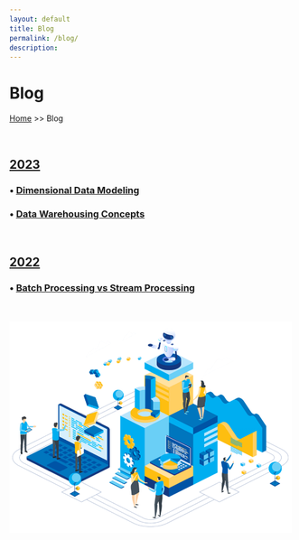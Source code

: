 ```yaml
---
layout: default
title: Blog
permalink: /blog/
description:
---
```

# Blog

[Home](../) >> Blog

<br>

<H2><u><b>2023</b></u></H2>
<!-- Example of using hardpath below: -->
<H3>• <a href="./2023/05/13/Dimensional-Data-Modeling">Dimensional Data Modeling</a></H3>
<H3>• <a href="./2023/03/18/Data-Warehousing-Concepts">Data Warehousing Concepts</a></H3>

<br>

<H2><u><b>2022</b></u></H2>
<!-- Example of using hardpath below: -->
<H3>• <a href="./2022/11/19/Batch-Processing-vs-Stream-Processing">Batch Processing vs Stream Processing</a></H3>

<!-- Example of using permalink feature below: -->
<!-- <H3 style="margin-bottom:0;">• <a href="/blog/testing/">Testing</a></H3> -->

<br>

<br>

<img src="/blog/blog_page_image.png" alt="blog_page_image" width="500">